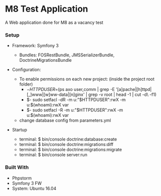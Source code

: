 # M8 Test Application #

A Web application done for M8 as a vacancy test

### Setup ###

+ Framework: Symfony 3
    * Bundles: FOSRestBundle, JMSSerializerBundle, DoctrineMigrationsBundle
+ Configuration:  
    * To enable permissions on each new project: (inside the project root folder)
	    * $- HTTPDUSER=$(ps axo user,comm | grep -E '[a]pache|[h]ttpd|[_]www|[w]ww-data|[n]ginx' | grep -v root | head -1 | cut -d\  -f1)
	    * $- sudo setfacl -dR -m u:"$HTTPDUSER":rwX -m u:$(whoami):rwX var
	    * $- sudo setfacl -R -m u:"$HTTPDUSER":rwX -m u:$(whoami):rwX var
    * change database config from parameters.yml

+ Startup
    * terminal: $ bin/console doctrine:database:create
    * terminal: $ bin/console doctrine:migrations:diff
    * terminal: $ bin/console doctrine:migrations:migrate
    * terminal: $ bin/console server:run 
    

### Built With ###
* Phpstorm
* Symfony 3 FW
* System: Ubuntu 16.04

